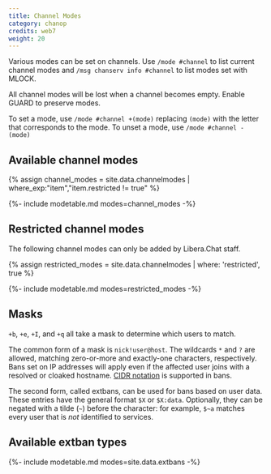 ```yaml
---
title: Channel Modes
category: chanop
credits: web7
weight: 20
---
```


Various modes can be set on channels. Use `/mode #channel` to list current
channel modes and `/msg chanserv info #channel` to list modes set with MLOCK.

All channel modes will be lost when a channel becomes empty. Enable GUARD to
preserve modes.

To set a mode, use `/mode #channel +(mode)` replacing `(mode)` with the letter
that corresponds to the mode. To unset a mode, use `/mode #channel -(mode)`

## Available channel modes

<!-- markdownlint-disable MD013 -->
{% assign channel_modes = site.data.channelmodes | where_exp:"item","item.restricted != true" %}
<!-- markdownlint-enable MD013 -->

{%- include modetable.md modes=channel_modes -%}

## Restricted channel modes

The following channel modes can only be added by Libera.Chat staff.

<!-- markdownlint-disable MD013 -->
{% assign restricted_modes = site.data.channelmodes | where: 'restricted', true %}
<!-- markdownlint-enable MD013 -->

{%- include modetable.md modes=restricted_modes -%}

## Masks

`+b`, `+e`, `+I`, and `+q` all take a mask to determine which users to match.

The common form of a mask is `nick!user@host`. The wildcards `*` and `?` are
allowed, matching zero-or-more and exactly-one characters, respectively. Bans
set on IP addresses will apply even if the affected user joins with a resolved
or cloaked hostname.
[CIDR notation](https://en.wikipedia.org/wiki/Classless_Inter-Domain_Routing#CIDR_notation)
is supported in bans.

The second form, called extbans, can be used for bans based on user data.
These entries have the general format `$X` or `$X:data`. Optionally, they can
be negated with a tilde (`~`) before the character: for example, `$~a` matches
every user that is *not* identified to services.

## Available extban types

{%- include modetable.md modes=site.data.extbans -%}
